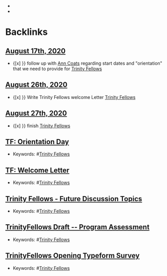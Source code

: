 - 
- 

# Backlinks
## [August 17th, 2020](<August 17th, 2020.md>)
- {[x] }}  follow up with [Ann Coats](<Ann Coats.md>) regarding start dates and "orientation" that we need to provide for [Trinity Fellows](<Trinity Fellows.md>)

## [August 26th, 2020](<August 26th, 2020.md>)
- {[x] }} Write Trinity Fellows welcome Letter [Trinity Fellows](<Trinity Fellows.md>)

## [August 27th, 2020](<August 27th, 2020.md>)
- {[x] }} finish [Trinity Fellows](<Trinity Fellows.md>)

## [TF: Orientation Day](<TF: Orientation Day.md>)
- Keywords: #[Trinity Fellows](<Trinity Fellows.md>)

## [TF: Welcome Letter](<TF: Welcome Letter.md>)
- Keywords: #[Trinity Fellows](<Trinity Fellows.md>)

## [Trinity Fellows - Future Discussion Topics ](<Trinity Fellows - Future Discussion Topics .md>)
- Keywords: #[Trinity Fellows](<Trinity Fellows.md>)

## [TrinityFellows Draft -- Program Assessment](<TrinityFellows Draft -- Program Assessment.md>)
- Keywords: #[Trinity Fellows](<Trinity Fellows.md>)

## [TrinityFellows Opening Typeform Survey](<TrinityFellows Opening Typeform Survey.md>)
- Keywords: #[Trinity Fellows](<Trinity Fellows.md>)

